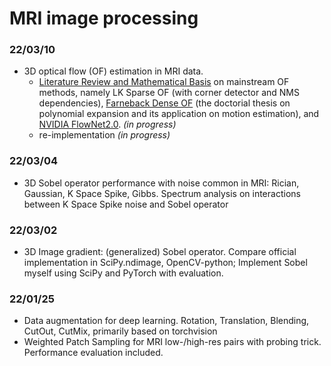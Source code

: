 # MRI image processing

### 22/03/10
- 3D optical flow (OF) estimation in MRI data.
  - [Literature Review and Mathematical Basis](https://www.overleaf.com/read/ngfjjdvhzpcd) on mainstream OF methods, namely LK Sparse OF (with corner detector and NMS dependencies), [Farneback Dense OF](https://www.researchgate.net/publication/34757182_Polynomial_Expansion_for_Orientation_and_Motion_Estimation) (the doctorial thesis on polynomial expansion and its application on motion estimation), and [NVIDIA FlowNet2.0](https://github.com/NVIDIA/flownet2-pytorch). *(in progress)*
  - re-implementation *(in progress)*

### 22/03/04
- 3D Sobel operator performance with noise common in MRI: Rician, Gaussian, K Space Spike, Gibbs. Spectrum analysis on interactions between K Space Spike noise and Sobel operator

### 22/03/02
- 3D Image gradient: (generalized) Sobel operator. Compare official implementation in SciPy.ndimage, OpenCV-python; Implement Sobel myself using SciPy and PyTorch with evaluation.

### 22/01/25 
- Data augmentation for deep learning. Rotation, Translation, Blending, CutOut, CutMix, primarily based on torchvision
- Weighted Patch Sampling for MRI low-/high-res pairs with probing trick. Performance evaluation included.
